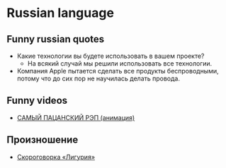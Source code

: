# Russian language

## Funny russian quotes

- Какие технологии вы будете использовать в вашем проекте?
  - На всякий случай мы решили использовать все технологии.
- Компания Apple пытается сделать все продукты беспроводными, потому что до сих пор не научилась делать провода.

## Funny videos

- [САМЫЙ ПАЦАНСКИЙ РЭП (анимация)](https://www.youtube.com/watch?v=ad4N1PPQBbU)

## Произношение

- [Скороговорка «Лигурия»](http://mnemo.ua/blog/skorogovorka-liguriya-slozhno-zapomnit.html)

